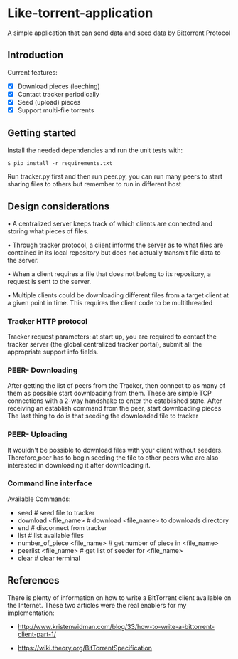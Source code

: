 # Like-torrent-application
A simple application that can send data and seed data by Bittorrent Protocol
## Introduction
Current features:
- [x] Download pieces (leeching)
- [x] Contact tracker periodically
- [x] Seed (upload) pieces
- [x] Support multi-file torrents
## Getting started
Install the needed dependencies and run the unit tests with:

    $ pip install -r requirements.txt

Run tracker.py first and then run peer.py, you can run many peers to start sharing files to others but remember to run in different host
## Design considerations
• A centralized server keeps track of which clients are connected and storing what pieces of files.

• Through tracker protocol, a client informs the server as to what files are contained in its local 
  repository but does not actually transmit file data to the server.

• When a client requires a file that does not belong to its repository, a request is sent to the server.

• Multiple clients could be downloading different files from a target client at a given point in 
  time. This requires the client code to be multithreaded

### Tracker HTTP protocol
Tracker request parameters: at start up, you are required to contact the tracker server (the 
global centralized tracker portal), submit all the appropriate support info fields.

### PEER- Downloading
After getting the list of peers from the Tracker, then connect to as many of them as 
possible start downloading from them.
These are simple TCP connections with a 2-way handshake to enter the established state.
After receiving an establish command from the peer, start downloading pieces
The last thing to do is that seeding the downloaded file to tracker

### PEER- Uploading
It wouldn't be possible to download files with your client without seeders. Therefore,peer has to begin 
seeding the file to other peers who are also interested in downloading it after downloading it.

### Command line interface
Available Commands: 
+ seed <file or file_path>               # seed file to tracker
+ download <file_name>                   # download <file_name> to downloads directory
+ end                                    # disconnect from tracker
+ list                                   # list available files
+ number_of_piece <file_name>            # get number of piece in <file_name>
+ peerlist <file_name>                   # get list of seeder for <file_name>
+ clear                                  # clear terminal

## References
There is plenty of information on how to write a BitTorrent client
available on the Internet. These two articles were the real enablers
for my implementation:

* http://www.kristenwidman.com/blog/33/how-to-write-a-bittorrent-client-part-1/

* https://wiki.theory.org/BitTorrentSpecification

